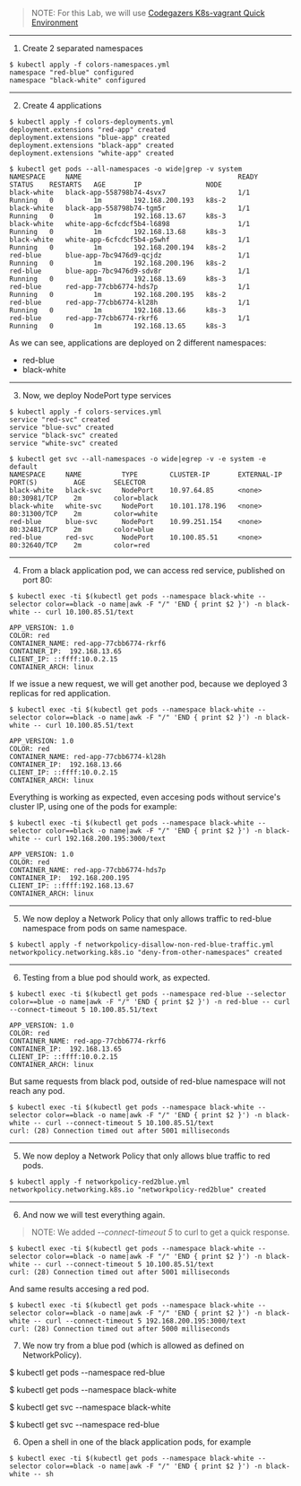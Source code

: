 
>NOTE:
>For this Lab, we will use [Codegazers K8s-vagrant Quick Environment](https://github.com/Codegazers/k8s-vagrant)

----
1. Create 2 separated namespaces
~~~
$ kubectl apply -f colors-namespaces.yml
namespace "red-blue" configured
namespace "black-white" configured
~~~
----
2. Create 4 applications
~~~
$ kubectl apply -f colors-deployments.yml
deployment.extensions "red-app" created
deployment.extensions "blue-app" created
deployment.extensions "black-app" created
deployment.extensions "white-app" created

$ kubectl get pods --all-namespaces -o wide|grep -v system
NAMESPACE     NAME                                       READY     STATUS    RESTARTS   AGE       IP                NODE
black-white   black-app-558798b74-4svx7                  1/1       Running   0          1m        192.168.200.193   k8s-2
black-white   black-app-558798b74-tgm5r                  1/1       Running   0          1m        192.168.13.67     k8s-3
black-white   white-app-6cfcdcf5b4-l6898                 1/1       Running   0          1m        192.168.13.68     k8s-3
black-white   white-app-6cfcdcf5b4-p5whf                 1/1       Running   0          1m        192.168.200.194   k8s-2
red-blue      blue-app-7bc9476d9-qcjdz                   1/1       Running   0          1m        192.168.200.196   k8s-2
red-blue      blue-app-7bc9476d9-sdv8r                   1/1       Running   0          1m        192.168.13.69     k8s-3
red-blue      red-app-77cbb6774-hds7p                    1/1       Running   0          1m        192.168.200.195   k8s-2
red-blue      red-app-77cbb6774-kl28h                    1/1       Running   0          1m        192.168.13.66     k8s-3
red-blue      red-app-77cbb6774-rkrf6                    1/1       Running   0          1m        192.168.13.65     k8s-3

~~~

As we can see, applications are deployed on 2 different namespaces:
- red-blue
- black-white
----

3. Now, we deploy NodePort type services
~~~
$ kubectl apply -f colors-services.yml
service "red-svc" created
service "blue-svc" created
service "black-svc" created
service "white-svc" created

$ kubectl get svc --all-namespaces -o wide|egrep -v -e system -e default
NAMESPACE     NAME          TYPE        CLUSTER-IP       EXTERNAL-IP   PORT(S)         AGE       SELECTOR
black-white   black-svc     NodePort    10.97.64.85      <none>        80:30981/TCP    2m        color=black
black-white   white-svc     NodePort    10.101.178.196   <none>        80:31300/TCP    2m        color=white
red-blue      blue-svc      NodePort    10.99.251.154    <none>        80:32481/TCP    2m        color=blue
red-blue      red-svc       NodePort    10.100.85.51     <none>        80:32640/TCP    2m        color=red

~~~
----
4. From a black application pod, we can access red service, published on port 80:
~~~
$ kubectl exec -ti $(kubectl get pods --namespace black-white --selector color==black -o name|awk -F "/" 'END { print $2 }') -n black-white -- curl 10.100.85.51/text

APP_VERSION: 1.0
COLOR: red
CONTAINER_NAME: red-app-77cbb6774-rkrf6
CONTAINER_IP:  192.168.13.65
CLIENT_IP: ::ffff:10.0.2.15
CONTAINER_ARCH: linux
~~~
If we issue a new request, we will get another pod, because we deployed 3 replicas for red application.
~~~
$ kubectl exec -ti $(kubectl get pods --namespace black-white --selector color==black -o name|awk -F "/" 'END { print $2 }') -n black-white -- curl 10.100.85.51/text

APP_VERSION: 1.0
COLOR: red
CONTAINER_NAME: red-app-77cbb6774-kl28h
CONTAINER_IP:  192.168.13.66
CLIENT_IP: ::ffff:10.0.2.15
CONTAINER_ARCH: linux
~~~

Everything is working as expected, even accesing pods without service's cluster IP, using one of the pods for example:
~~~ 
$ kubectl exec -ti $(kubectl get pods --namespace black-white --selector color==black -o name|awk -F "/" 'END { print $2 }') -n black-white -- curl 192.168.200.195:3000/text

APP_VERSION: 1.0
COLOR: red
CONTAINER_NAME: red-app-77cbb6774-hds7p
CONTAINER_IP:  192.168.200.195
CLIENT_IP: ::ffff:192.168.13.67
CONTAINER_ARCH: linux
~~~
----
5. We now deploy a Network Policy that only allows traffic to red-blue namespace from pods on same namespace.
~~~
$ kubectl apply -f networkpolicy-disallow-non-red-blue-traffic.yml
networkpolicy.networking.k8s.io "deny-from-other-namespaces" created
~~~
----
6. Testing from a blue pod should work, as expected.
~~~
$ kubectl exec -ti $(kubectl get pods --namespace red-blue --selector color==blue -o name|awk -F "/" 'END { print $2 }') -n red-blue -- curl --connect-timeout 5 10.100.85.51/text

APP_VERSION: 1.0
COLOR: red
CONTAINER_NAME: red-app-77cbb6774-rkrf6
CONTAINER_IP:  192.168.13.65
CLIENT_IP: ::ffff:10.0.2.15
CONTAINER_ARCH: linux
~~~
But same requests from black pod, outside of red-blue namespace will not reach any pod.
~~~
$ kubectl exec -ti $(kubectl get pods --namespace black-white --selector color==black -o name|awk -F "/" 'END { print $2 }') -n black-white -- curl --connect-timeout 5 10.100.85.51/text
curl: (28) Connection timed out after 5001 milliseconds
~~~
----























5. We now deploy a Network Policy that only allows blue traffic to red pods.
~~~
$ kubectl apply -f networkpolicy-red2blue.yml
networkpolicy.networking.k8s.io "networkpolicy-red2blue" created
~~~
----




6. And now we will test everything again.
>NOTE: We added _--connect-timeout 5_ to curl to get a quick response.

~~~
$ kubectl exec -ti $(kubectl get pods --namespace black-white --selector color==black -o name|awk -F "/" 'END { print $2 }') -n black-white -- curl --connect-timeout 5 10.100.85.51/text
curl: (28) Connection timed out after 5001 milliseconds
~~~
And same results accesing a red pod.
~~~
$ kubectl exec -ti $(kubectl get pods --namespace black-white --selector color==black -o name|awk -F "/" 'END { print $2 }') -n black-white -- curl --connect-timeout 5 192.168.200.195:3000/text
curl: (28) Connection timed out after 5000 milliseconds
~~~
7. We now try from a blue pod (which is allowed as defined on NetworkPolicy).



$ kubectl get pods --namespace red-blue

$ kubectl get pods --namespace black-white

$ kubectl get svc --namespace black-white

$ kubectl get svc --namespace red-blue


6. Open a shell in one of the black application pods, for example
~~~
$ kubectl exec -ti $(kubectl get pods --namespace black-white --selector color==black -o name|awk -F "/" 'END { print $2 }') -n black-white -- sh
~~~

